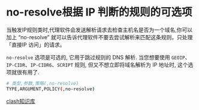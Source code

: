 # no-resolve根据 IP 判断的规则的可选项

当触发IP规则类时,代理软件会发送解析请求去检查主机名是否为一个域名,你可以加上 “no-resolve” 就可以告诉代理软件不要去尝试解析来匹配这条规则，只处理「直接IP 访问」的请求。

`no-resolve` 选项是可选的, 它用于跳过规则的 DNS 解析. 当您想要使用 `GEOIP`、`IP-CIDR`、`IP-CIDR6`、`SCRIPT` 规则, 但又不想立即将域名解析为 IP 地址时, 这个选项就很有用了.
```bash
# 类型,参数,策略(,no-resolve)
TYPE,ARGUMENT,POLICY(,no-resolve)
```

[clash知识库](https://clash.wiki/configuration/rules.html)
